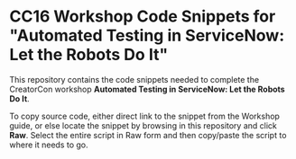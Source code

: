 # CC16 Workshop Code Snippets for "Automated Testing in ServiceNow: Let the Robots Do It"
This repository contains the code snippets needed to complete the CreatorCon workshop **Automated Testing in ServiceNow: Let the Robots Do It**. 

To copy source code, either direct link to the snippet from the Workshop guide, or else locate the snippet by browsing in this repository and click **Raw**. Select the entire script in Raw form and then copy/paste the script to where it needs to go.
